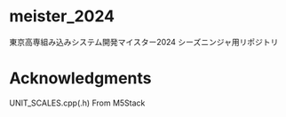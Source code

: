 # meister_2024
東京高専組み込みシステム開発マイスター2024 シーズニンジャ用リポジトリ

# Acknowledgments
UNIT_SCALES.cpp(.h) From M5Stack 
